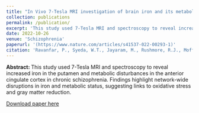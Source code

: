 ```yaml
---
title: "In Vivo 7-Tesla MRI investigation of brain iron and its metabolic correlates in chronic schizophrenia"
collection: publications
permalink: /publication/
excerpt: 'This study used 7-Tesla MRI and spectroscopy to reveal increased iron in the putamen and metabolic disturbances in the anterior cingulate cortex in chronic schizophrenia. Findings highlight network-wide disruptions in iron and metabolic status, suggesting links to oxidative stress and gray matter reduction.'
date: 2022-10-26
venue: 'Schizophrenia'
paperurl: '(https://www.nature.com/articles/s41537-022-00293-1)'
citation: 'Ravanfar, P., Syeda, W.T., Jayaram, M., Rushmore, R.J., Moffat, B., Lin, A.P., Lyall, A.E., Merritt, A.H., Yaghmaie, N., Laskaris, L. and Luza, S., 2022. In Vivo 7-Tesla MRI investigation of brain iron and its metabolic correlates in chronic schizophrenia. Schizophrenia, 8(1), p.86.'
---
```


<b> Abstract: </b> This study used 7-Tesla MRI and spectroscopy to reveal increased iron in the putamen and metabolic disturbances in the anterior cingulate cortex in chronic schizophrenia. Findings highlight network-wide disruptions in iron and metabolic status, suggesting links to oxidative stress and gray matter reduction.

[Download paper here](https://www.nature.com/articles/s41537-022-00293-1)



